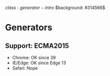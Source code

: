 $class: generator-intro$
$background: #314566$

# Generators

## Support: ECMA2015

 - Chrome: OK since 39
 - IE/Edge: OK since Edge 13
 - Safari: Nope
